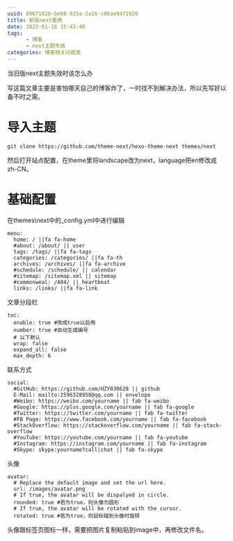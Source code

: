 ```yaml
---
uuid: 09671828-be60-935a-2a16-c06ae94f1928
title: 新版next置换
date: 2022-01-18 15:43:40
tags: 
      - 博客
      - next主题失效
categories: 博客相关问题类
---
```


当旧版next主题失效时该怎么办

<!--more-->

写这篇文章主要是害怕哪天自己的博客炸了，一时找不到解决办法，所以先写好以备不时之需。

# 导入主题

```
git clone https://github.com/theme-next/hexo-theme-next themes/next
```

然后打开站点配置，在theme里将landscape改为next，language把en修改成zh-CN。

# 基础配置

在themes\next中的_config.yml中进行编辑

```
menu:
  home: / ||fa fa-home
  #about: /about/ || user
  tags: /tags/ ||fa fa-tags
  categories: /categories/ ||fa fa-th
  archives: /archives/ ||fa fa-archive
  #schedule: /schedule/ || calendar
  #sitemap: /sitemap.xml || sitemap
  #commonweal: /404/ || heartbeat
  links: /links/ ||fa fa-link
```

文章分段栏

```
toc:
  enable: true #改成true以启用
  number: true #自动生成编号
  # 以下默认
  wrap: false
  expand_all: false
  max_depth: 6
```

联系方式

```
social:
  #GitHub: https://github.com/HZY030628 || github
  E-Mail: mailto:2596328958@qq.com || envelope
  #Weibo: https://weibo.com/yourname || fab fa-weibo
  #Google: https://plus.google.com/yourname || fab fa-google
  #Twitter: https://twitter.com/yourname || fab fa-twitter
  #FB Page: https://www.facebook.com/yourname || fab fa-facebook
  #StackOverflow: https://stackoverflow.com/yourname || fab fa-stack-overflow
  #YouTube: https://youtube.com/yourname || fab fa-youtube
  #Instagram: https://instagram.com/yourname || fab fa-instagram
  #Skype: skype:yourname?call|chat || fab fa-skype
```

头像

```
avatar:
  # Replace the default image and set the url here.
  url: /images/avatar.png
  # If true, the avatar will be dispalyed in circle.
  rounded: true #若为true，则头像为圆形
  # If true, the avatar will be rotated with the cursor.
  rotated: true #若为true，则鼠标碰到头像时旋转
```

头像跟标签页图标一样，需要把图片复制粘贴到image中，再修改文件名。

